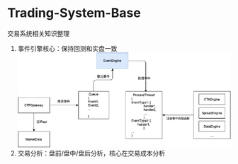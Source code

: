 # Trading-System-Base
交易系统相关知识整理

1. 事件引擎核心：保持回测和实盘一致
![vnpy时间引擎架构](images/vnpy事件引擎架构.png)
2. 交易分析：盘前/盘中/盘后分析，核心在交易成本分析